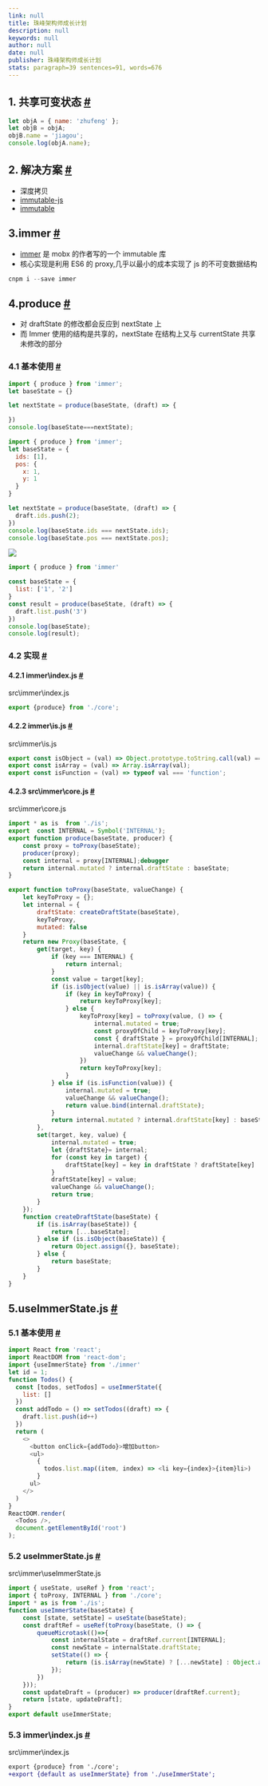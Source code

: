 ```yaml
---
link: null
title: 珠峰架构师成长计划
description: null
keywords: null
author: null
date: null
publisher: 珠峰架构师成长计划
stats: paragraph=39 sentences=91, words=676
---
```

## 1. 共享可变状态 [#](#t01-共享可变状态)

```js
let objA = { name: 'zhufeng' };
let objB = objA;
objB.name = 'jiagou';
console.log(objA.name);
```

## 2. 解决方案 [#](#t12-解决方案)

* 深度拷贝
* [immutable-js](https://github.com/facebook/immutable-js)
* [immutable](http://www.zhufengpeixun.com/grow/html/62.6.react-immutable.html)

## 3.immer [#](#t23immer)

* [immer](https://github.com/immerjs/immer) 是 mobx 的作者写的一个 immutable 库
* 核心实现是利用 ES6 的 proxy,几乎以最小的成本实现了 js 的不可变数据结构

```js
cnpm i --save immer
```

## 4.produce [#](#t34produce)

* 对 draftState 的修改都会反应到 nextState 上
* 而 Immer 使用的结构是共享的，nextState 在结构上又与 currentState 共享未修改的部分

### 4.1 基本使用 [#](#t441-基本使用)

```js
import { produce } from 'immer';
let baseState = {}

let nextState = produce(baseState, (draft) => {

})
console.log(baseState===nextState);
```

```js
import { produce } from 'immer';
let baseState = {
  ids: [1],
  pos: {
    x: 1,
    y: 1
  }
}

let nextState = produce(baseState, (draft) => {
  draft.ids.push(2);
})
console.log(baseState.ids === nextState.ids);
console.log(baseState.pos === nextState.pos);
```

![](https://img.zhufengpeixun.com/immergraph.gif)

```js
import { produce } from 'immer'

const baseState = {
  list: ['1', '2']
}
const result = produce(baseState, (draft) => {
  draft.list.push('3')
})
console.log(baseState);
console.log(result);
```

### 4.2 实现 [#](#t542-实现)

#### 4.2.1 immer\index.js [#](#t6421-immerindexjs)

src\immer\index.js

```js
export {produce} from './core';
```

#### 4.2.2 immer\is.js [#](#t7422-immerisjs)

src\immer\is.js

```js
export const isObject = (val) => Object.prototype.toString.call(val) === '[object Object]';
export const isArray = (val) => Array.isArray(val);
export const isFunction = (val) => typeof val === 'function';
```

#### 4.2.3 src\immer\core.js [#](#t8423-srcimmercorejs)

src\immer\core.js

```js
import * as is  from './is';
export  const INTERNAL = Symbol('INTERNAL');
export function produce(baseState, producer) {
    const proxy = toProxy(baseState);
    producer(proxy);
    const internal = proxy[INTERNAL];debugger
    return internal.mutated ? internal.draftState : baseState;
}

export function toProxy(baseState, valueChange) {
    let keyToProxy = {};
    let internal = {
        draftState: createDraftState(baseState),
        keyToProxy,
        mutated: false
    }
    return new Proxy(baseState, {
        get(target, key) {
            if (key === INTERNAL) {
                return internal;
            }
            const value = target[key];
            if (is.isObject(value) || is.isArray(value)) {
                if (key in keyToProxy) {
                    return keyToProxy[key];
                } else {
                    keyToProxy[key] = toProxy(value, () => {
                        internal.mutated = true;
                        const proxyOfChild = keyToProxy[key];
                        const { draftState } = proxyOfChild[INTERNAL];
                        internal.draftState[key] = draftState;
                        valueChange && valueChange();
                    })
                    return keyToProxy[key];
                }
            } else if (is.isFunction(value)) {
                internal.mutated = true;
                valueChange && valueChange();
                return value.bind(internal.draftState);
            }
            return internal.mutated ? internal.draftState[key] : baseState[key];
        },
        set(target, key, value) {
            internal.mutated = true;
            let {draftState}= internal;
            for (const key in target) {
                draftState[key] = key in draftState ? draftState[key] : target[key];
            }
            draftState[key] = value;
            valueChange && valueChange();
            return true;
        }
    });
    function createDraftState(baseState) {
        if (is.isArray(baseState)) {
            return [...baseState];
        } else if (is.isObject(baseState)) {
            return Object.assign({}, baseState);
        } else {
            return baseState;
        }
    }
}

```

## 5.useImmerState.js [#](#t95useimmerstatejs)

### 5.1 基本使用 [#](#t1051-基本使用)

```js
import React from 'react';
import ReactDOM from 'react-dom';
import {useImmerState} from './immer'
let id = 1;
function Todos() {
  const [todos, setTodos] = useImmerState({
    list: []
  })
  const addTodo = () => setTodos((draft) => {
    draft.list.push(id++)
  })
  return (
    <>
      <button onClick={addTodo}>增加button>
      <ul>
        {
          todos.list.map((item, index) => <li key={index}>{item}li>)
        }
      ul>
    </>
  )
}
ReactDOM.render(
  <Todos />,
  document.getElementById('root')
);
```

### 5.2 useImmerState.js [#](#t1152-useimmerstatejs)

src\immer\useImmerState.js

```js
import { useState, useRef } from 'react';
import { toProxy, INTERNAL } from './core';
import * as is from './is';
function useImmerState(baseState) {
    const [state, setState] = useState(baseState);
    const draftRef = useRef(toProxy(baseState, () => {
        queueMicrotask(()=>{
            const internalState = draftRef.current[INTERNAL];
            const newState = internalState.draftState;
            setState(() => {
                return (is.isArray(newState) ? [...newState] : Object.assign({}, newState));
            });
        })
    }));
    const updateDraft = (producer) => producer(draftRef.current);
    return [state, updateDraft];
}
export default useImmerState;
```

### 5.3 immer\index.js [#](#t1253-immerindexjs)

src\immer\index.js

```diff
export {produce} from './core';
+export {default as useImmerState} from './useImmerState';
```

